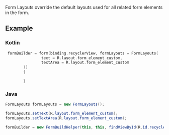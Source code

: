 Form Layouts override the default layouts used for all related form elements in the form.

## Example

### Kotlin
```kotlin
 formBuilder = form(binding.recyclerView, formLayouts = FormLayouts(
                text = R.layout.form_element_custom,
                textArea = R.layout.form_element_custom
        )) 
        {

        }
```

### Java
```java
FormLayouts formLayouts = new FormLayouts();

formLayouts.setText(R.layout.form_element_custom);
formLayouts.setTextArea(R.layout.form_element_custom);

formBuilder = new FormBuildHelper(this, this, findViewById(R.id.recyclerView), true, formLayouts);
```
